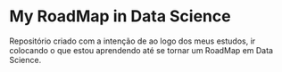 # My RoadMap in Data Science
Repositório criado com a intenção  de ao logo dos meus estudos, ir colocando o que estou aprendendo até se tornar um RoadMap em Data Science.
